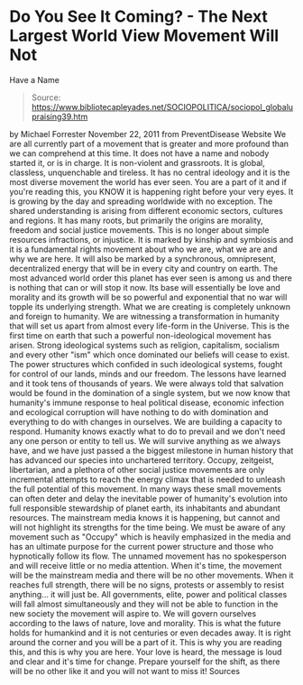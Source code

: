 # Do You See It Coming? - The Next Largest World View Movement Will Not 
Have a Name

> Source: https://www.bibliotecapleyades.net/SOCIOPOLITICA/sociopol_globalupraising39.htm

by Michael Forrester
November 22, 2011
from
PreventDisease Website
We are all currently part of a movement that is
greater and more profound than we can comprehend at this time.
It does not
have a name and nobody started it, or is in charge. It is non-violent and
grassroots. It is global, classless, unquenchable and tireless. It has no
central ideology and it is the most diverse movement the world has ever
seen.
You are a part of it and if you're reading this, you KNOW it is
happening right before your very eyes.
It is growing by the day and spreading worldwide
with no exception.
The shared understanding is arising from different
economic sectors, cultures and regions. It has many roots, but primarily the
origins are morality, freedom and social justice movements. This is no
longer about simple resources infractions, or injustice. It is marked by
kinship and symbiosis and it is a fundamental rights movement about who we
are, what we are and why we are here.
It will also be marked by a
synchronous, omnipresent, decentralized energy that will be in every city
and country on earth.
The most advanced world order this planet has ever
seen is among us and there is nothing that can or will stop it now. Its base
will essentially be love and morality and its growth will be so powerful and
exponential that no war will topple its underlying strength.
What we are creating is completely unknown and foreign to humanity. We are
witnessing a transformation in humanity that will set us apart from almost
every life-form in the Universe.
This is the first time on earth that such a
powerful non-ideological movement has arisen. Strong ideological systems
such as religion, capitalism, socialism and every other "ism" which once
dominated our beliefs will cease to exist. The power structures which
confided in such ideological systems, fought for control of our lands, minds
and our freedom. The lessons have learned and it took tens of thousands of
years.
We were always told that salvation would be found in the domination
of a single system, but we now know that humanity's immune response to heal
political disease, economic infection and ecological corruption will have
nothing to do with domination and everything to do with changes in
ourselves.
We are building a capacity to respond.
Humanity knows exactly what to do to
prevail and we don't need any one person or entity to tell us. We will
survive anything as we always have, and we have just passed a the biggest
milestone in human history that has advanced our species into unchartered
territory.
Occupy, zeitgeist, libertarian, and a plethora of other social justice
movements are only incremental attempts to reach the energy climax that is
needed to unleash the full potential of this movement.
In many ways these
small movements can often deter and delay the inevitable power of humanity's
evolution into full responsible stewardship of planet earth, its inhabitants
and abundant resources. The mainstream media knows it is happening, but
cannot and will not highlight its strengths for the time being.
We must be
aware of any
movement such as "Occupy" which is heavily
emphasized in the
media and
has an ultimate purpose for the current power structure and those
who hypnotically follow its flow.
The unnamed movement has no spokesperson
and will receive little or no media attention.
When it's time, the movement
will be the mainstream media and there will be no other movements. When it
reaches full strength, there will be no signs, protests or assembly to
resist anything... it will just be.
All governments, elite, power and political classes will fall almost
simultaneously and they will not be able to function in the new society the
movement will aspire to. We will govern ourselves according to the laws of
nature, love and morality.
This is what the future holds for humankind and it is not centuries or even
decades away. It is right around the corner and you will be a part of it.
This is why you are reading this, and this is why you are here.
Your love is
heard, the message is loud and clear and it's time for change.
Prepare
yourself for the shift, as there will be no other like it and you will not
want to miss it!
Sources
